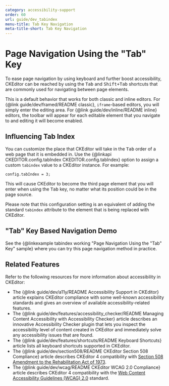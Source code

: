 ```yaml
---
category: accessibility-support
order: 60
url: guide/dev_tabindex
menu-title: Tab Key Navigation
meta-title-short: Tab Key Navigation
---
```

<!--
Copyright (c) 2003-2018, CKSource - Frederico Knabben. All rights reserved.
For licensing, see LICENSE.md.
-->

# Page Navigation Using the "Tab" Key

To ease page navigation by using keyboard and further boost accessibility, CKEditor can be reached by using the <kbd>Tab</kbd> and <kbd>Shift+Tab</kbd> shortcuts that are commonly used for navigating between page elements.

This is a default behavior that works for both classic and inline editors. For {@link guide/dev/framed/README classic}, `iframe`-based editors, you will simply enter the editing area. For {@link guide/dev/inline/README inline} editors, the toolbar will appear for each editable element that you navigate to and editing it will become enabled.

## Influencing Tab Index

You can customize the place that CKEditor will take in the <kbd>Tab</kbd> order of a web page that it is embedded in. Use the {@linkapi CKEDITOR.config.tabIndex CKEDITOR.config.tabIndex} option to assign a custom `tabindex` value to a CKEditor instance. For example:

    config.tabIndex = 3;

This will cause CKEditor to become the third page element that you will enter when using the <kbd>Tab</kbd> key, no matter what its position could be in the page source.

<info-box hint="">
    Please note that this configuration setting is an equivalent of adding the standard <code>tabindex</code> attribute to the element that is being replaced with CKEditor.
</info-box>

## "Tab" Key Based Navigation Demo

See the {@linkexample tabindex working "Page Navigation Using the "Tab" Key" sample} where you can try this page navigation method in practice.

## Related Features

Refer to the following resources for more information about accessibility in CKEditor:

* The {@link guide/dev/a11y/README Accessibility Support in CKEditor} article explains CKEditor compliance with some well-known accessibility standards and gives an overview of available accessibility-related features.
* The {@link guide/dev/features/accessibility_checker/README Managing Content Accessibility with Accessibility Checker} article describes an innovative Accessibility Checker plugin that lets you inspect the accessibility level of content created in CKEditor and immediately solve any accessibility issues that are found.
* The {@link guide/dev/features/shortcuts/README Keyboard Shortcuts} article lists all keyboard shortcuts supported in CKEditor.
* The {@link guide/dev/section508/README CKEditor Section 508 Compliance} article describes CKEditor 4 compatibility with [Section 508 Amendment to the Rehabilitation Act of 1973](http://www.state.gov/m/irm/impact/c32157.htm).
* The {@link guide/dev/wcag/README CKEditor WCAG 2.0 Compliance} article describes CKEditor 4 compatibility with the [Web Content Accessibility Guidelines (WCAG) 2.0](http://www.w3.org/TR/WCAG20/) standard.
